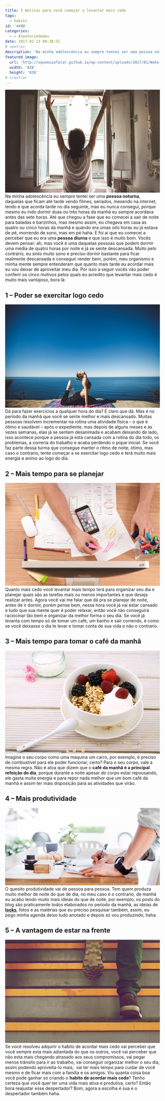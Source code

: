 ```yaml
---
title: 5 motivos para você começar a levantar mais cedo
tags:
  - habito
id: '4498'
categories:
  - - Aleatoriedades
date: 2017-02-13 08:38:51
# <extra>
description: 'Na minha adolescência eu sempre tentei ser uma pessoa noturna, daquelas que ficam até tarde vendo filmes, seriados, mexendo na internet, lendo e que acorda tarde no dia seguinte, mas eu nunca consegui, porque mesmo eu indo dormir duas ou três horas da manhã eu sempre acordava antes das sete horas. Até que chegou a fase que eu comecei a sair de noite para baladas e barzinhos, mas mesmo assim, eu chegava em casa as quatro ou cinco horas da manhã e quando era umas oito horas eu já estava de pé, morrendo de sono, mas em pé haha. E foi aí que eu comecei a perceber que eu era uma pessoa diurna e que isso é muito bom. Vocês devem pensar: ah, mas você é uma daquelas pessoas que podem dormir uma média de quatro horas por noite e &hellip;'
featured_image: 
  url: 'http://oqueeuiafalar.github.io/wp-content/uploads/2017/01/Wake-up-early.jpg'
  width: '828'
  height: '828'
# </extra>
---
```


![acordando - espreguiçando ](/wp-content/uploads/2017/01/Wake-up-early.jpg) Na minha adolescência eu sempre tentei ser uma **pessoa noturna**, daquelas que ficam até tarde vendo filmes, seriados, mexendo na internet, lendo e que acorda tarde no dia seguinte, mas eu nunca consegui, porque mesmo eu indo dormir duas ou três horas da manhã eu sempre acordava antes das sete horas. Até que chegou a fase que eu comecei a sair de noite para baladas e barzinhos, mas mesmo assim, eu chegava em casa as quatro ou cinco horas da manhã e quando era umas oito horas eu já estava de pé, morrendo de sono, mas em pé haha. E foi aí que eu comecei a perceber que eu era uma **pessoa diurna** e que isso é muito bom. Vocês devem pensar: ah, mas você é uma daquelas pessoas que podem dormir uma média de quatro horas por noite e já se sente descansada. Muito pelo contrário, eu sinto muito sono e preciso dormir bastante para ficar realmente descansada e conseguir render bem, porém, meu organismo e minha mente sempre entenderam que quanto mais tarde eu acordar mais eu vou deixar de aproveitar meu dia. Por isso a seguir vocês vão poder conferir os cinco motivos pelos quais eu acredito que levantar mais cedo é muito mais vantajoso, bora lá:

## 1 – Poder se exercitar logo cedo

![praticando ioga](/wp-content/uploads/2017/01/praticar-exercícios-pela-manhã.jpeg) Dá para fazer exercícios a qualquer hora do dia? É claro que dá. Mas é no período da manhã que você se sente melhor e mais descansado. Muitas pessoas resolvem incrementar na rotina uma atividade física – o que é ótimo e saudável – após o expediente, mas depois de alguns meses e às vezes semanas, elas já se sentem desanimada e acabam deixando de lado, isso acontece porque a pessoa já esta cansada com a rotina do dia todo, os problemas, a correria do trabalho e acaba perdendo o pique inicial. Se você faz parte dessa turma que consegue manter o ritmo de noite, ótimo, mas caso o contrario, tente começar a se exercitar logo cedo e terá muito mais energia e animo ao logo do dia.

## 2 – Mais tempo para se planejar

![planejamento do dia a dia](/wp-content/uploads/2017/01/planejamento.jpg) Quanto mais cedo você levantar mais tempo terá para organizar seu dia e planejar quais são as tarefas mais ou menos importantes e que deseja realizar antes. Agora você vai me falar que dá pra se planejar de noite, antes de ir dormir, porém pense bem, nessa hora você já vai estar cansado e tudo que sua mente quer é poder relaxar, então você não conseguirá raciocinar tão bem e organizar da melhor forma o seu dia. Se você já levanta com tempo só de tomar um café, um banho e sair correndo, é como se você deixasse o dia te levar e tomar conta de sua vida e não o contrario.

## 3 – Mais tempo para tomar o café da manhã

![Having breakfast](/wp-content/uploads/2017/01/café-da-manhã-saudável.jpeg) Imagine o seu corpo como uma maquina um carro, por exemplo, é preciso de combustível para ele poder funcionar, certo? Para o seu corpo, vale a mesma regra. Não é atoa que dizem que o **café da manhã é a principal refeição do dia**, porque durante a noite apesar do corpo estar repousando, ele gasta muita energia e para repor nada melhor que um bom café da manhã e assim ter mais disposição para as atividades que virão.

## 4 – Mais produtividade

![rendimento e faturamento](/wp-content/uploads/2017/01/organizar-metas.jpeg) O quesito produtividade vai de pessoa para pessoa. Tem quem produza muito melhor de noite do que de dia, no meu caso é o contrario, de manhã eu acabo tendo muito mais ideias do que de noite, por exemplo, os posts do blog são praticamente todos elaborados no período da manhã, as ideias de [**looks**](http://natalia.blog.br/look-do-dia/), fotos e as matérias que eu preciso pesquisar também, assim, eu pego minha agenda deixo tudo anotado e depois só vou produzindo, haha.

## 5 – A vantagem de estar na frente

![subindo escadas](/wp-content/uploads/2017/01/em-vantagem.jpg) Se você resolveu adquirir o habito de acordar mais cedo vai perceber que você sempre esta mais adiantada do que os outros, você vai perceber que não esta mais chegando atrasado aos seus compromissos, vai pegar menos trânsito para ir ao trabalho, vai conseguir organizar melhor o seu dia, assim podendo aproveita-lo mais,  vai ter mais tempo para cuidar de você mesmo e de ficar mais com a família e os amigos. Viu quanta coisa boa você pode ganhar só criando o **habito de acordar mais cedo**? Tenho certeza que você quer ter uma vida mais ativa e produtiva, certo? Então bora reajustar esse despertador? Bom, agora a escolha é sua e o despertador também haha.
